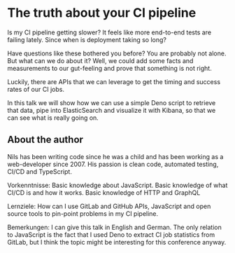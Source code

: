 # The truth about your CI pipeline

Is my CI pipeline getting slower? It feels like more end-to-end tests are failing
lately. Since when is deployment taking so long?

Have questions like these bothered you before? You are probably not alone.
But what can we do about it? Well, we could add some facts and measurements
to our gut-feeling and prove that something is not right.

Luckily, there are APIs that we can leverage to get the timing and 
success rates of our CI jobs.

In this talk we will show how we can use a simple Deno script to retrieve that data,
pipe into ElasticSearch and visualize it with Kibana, so that we can see what is 
really going on.

## About the author

Nils has been writing code since he was a child and has been working as a web-developer since 2007.
His passion is clean code, automated testing, CI/CD and TypeScript.



Vorkenntnisse:
Basic knowledge about JavaScript. Basic knowledge of what CI/CD is and how it works. Basic knowledge of HTTP and GraphQL

Lernziele:
How can I use GitLab and GitHub APIs, JavaScript and open source tools to pin-point problems in my CI pipeline.

Bemerkungen:
I can give this talk in English and German. The only relation to JavaScript is the fact that I used Deno to extract CI job statistics from GitLab, but I think the topic might be interesting for this conference anyway.
